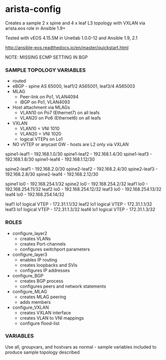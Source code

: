 # arista-config

Creates a sample 2 x spine and 4 x leaf L3 topology with VXLAN 
via arista.eos role in Ansible 1.9+

Tested with vEOS 4.15.5M in Unetlab 1.0.0-12 and Ansible 1.9, 2.1

http://ansible-eos.readthedocs.io/en/master/quickstart.html

NOTE: MISSING ECMP SETTING IN BGP

### SAMPLE TOPOLOGY VARIABLES ###
- routed
- eBGP - spine AS 65000, leaf1/2 AS65001, leaf3/4 AS65003
- MLAG
  - Peer-link on Po1, VLAN4094
  - iBGP on Po1, VLAN4093
- Host attachment via MLAGs
  - VLAN10 on Po7 (Ethernet7) on all leafs
  - VLAN20 on Po6 (Ethernet6) on all leafs
- VXLAN
  - VLAN10 = VNI 1010
  - VLAN20 = VNI 1020
  - logical VTEPs on Lo1
- NO vVTEP or anycast GW - hosts are L2 only via VXLAN

spine1-leaf1 - 192.168.1.0/30
spine1-leaf2 - 192.168.1.4/30
spine1-leaf3 - 192.168.1.8/30
spine1-leaf4 - 192.168.1.12/30

spine2-leaf1 - 192.168.2.0/30
spine2-leaf2 - 192.168.2.4/30
spine2-leaf3 - 192.168.2.8/30
spine2-leaf4 - 192.168.2.12/30

spine1 lo0 - 192.168.254.1/32
spine2 lo0 - 192.168.254.2/32
leaf1 lo0 - 192.168.254.11/32
leaf2 lo0 - 192.168.254.12/32
leaf3 lo0 - 192.168.254.13/32
leaf4 lo0 - 192.168.254.14/32

leaf1 lo1 logical VTEP - 172.31.1.1/32
leaf2 lo1 logical VTEP - 172.31.1.1/32
leaf3 lo1 logical VTEP - 172.31.1.3/32
leaf4 lo1 logical VTEP - 172.31.1.3/32

### ROLES ###
- configure_layer2
  - creates VLANs
  - creates Port-channels
  - configures switchport parameters
- configure_layer3
  - enables IP routing
  - creates loopbacks and SVIs
  - configures IP addresses
- configure_BGP
  - creates BGP process
  - configures peers and network statements
- configure_MLAG
  - creates MLAG peering
  - adds members
- configure_VXLAN
  - creates VXLAN interface
  - creates VLAN to VNI mappings
  - configure flood-list
  
### VARIABLES ###
Use all, groupvars, and hostvars as normal - sample variables included to produce sample topology described
